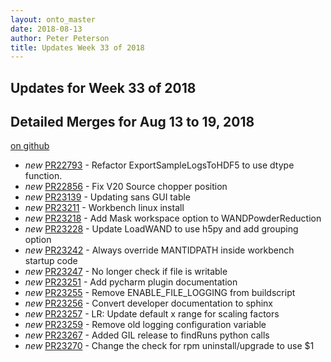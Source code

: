 ```yaml
---
layout: onto_master
date: 2018-08-13
author: Peter Peterson
title: Updates Week 33 of 2018
---
```

Updates for Week 33 of 2018
---------------------------

Detailed Merges for Aug 13 to 19, 2018
--------------------------------------
[on github](https://github.com/mantidproject/mantid/pulls?q=is%3Apr+merged%3A2018-08-14..2018-08-19)

* *new* [PR22793](https://github.com/mantidproject/mantid/pull/22793) - Refactor ExportSampleLogsToHDF5 to use dtype function.
* *new* [PR22856](https://github.com/mantidproject/mantid/pull/22856) - Fix V20 Source chopper position
* *new* [PR23139](https://github.com/mantidproject/mantid/pull/23139) - Updating sans GUI table
* *new* [PR23211](https://github.com/mantidproject/mantid/pull/23211) - Workbench linux install
* *new* [PR23218](https://github.com/mantidproject/mantid/pull/23218) - Add Mask workspace option to WANDPowderReduction
* *new* [PR23228](https://github.com/mantidproject/mantid/pull/23228) - Update LoadWAND to use h5py and add grouping option
* *new* [PR23242](https://github.com/mantidproject/mantid/pull/23242) - Always override MANTIDPATH inside workbench startup code
* *new* [PR23247](https://github.com/mantidproject/mantid/pull/23247) - No longer check if file is writable
* *new* [PR23251](https://github.com/mantidproject/mantid/pull/23251) - Add pycharm plugin documentation
* *new* [PR23255](https://github.com/mantidproject/mantid/pull/23255) - Remove ENABLE_FILE_LOGGING from buildscript
* *new* [PR23256](https://github.com/mantidproject/mantid/pull/23256) - Convert developer documentation to sphinx
* *new* [PR23257](https://github.com/mantidproject/mantid/pull/23257) - LR: Update default x range for scaling factors
* *new* [PR23259](https://github.com/mantidproject/mantid/pull/23259) - Remove old logging configuration variable
* *new* [PR23267](https://github.com/mantidproject/mantid/pull/23267) - Added GIL release to findRuns python calls
* *new* [PR23270](https://github.com/mantidproject/mantid/pull/23270) - Change the check for rpm uninstall/upgrade to use $1
